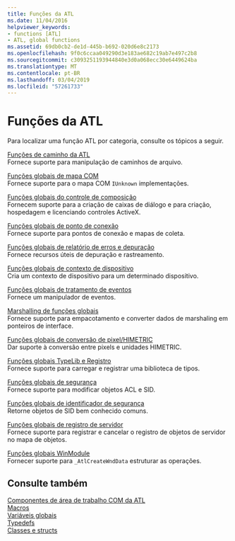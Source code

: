 ```yaml
---
title: Funções da ATL
ms.date: 11/04/2016
helpviewer_keywords:
- functions [ATL]
- ATL, global functions
ms.assetid: 69db0cb2-de1d-445b-b692-020d6e8c2173
ms.openlocfilehash: 9f0c6ccaa049290d3e183ae682c19ab7e497c2b8
ms.sourcegitcommit: c3093251193944840e3d0a068ecc30e6449624ba
ms.translationtype: MT
ms.contentlocale: pt-BR
ms.lasthandoff: 03/04/2019
ms.locfileid: "57261733"
---
```

# <a name="atl-functions"></a>Funções da ATL

Para localizar uma função ATL por categoria, consulte os tópicos a seguir.

[Funções de caminho da ATL](../../atl/reference/com-map-global-functions.md)<br/>
Fornece suporte para manipulação de caminhos de arquivo.

[Funções globais de mapa COM](../../atl/reference/com-map-global-functions.md)<br/>
Fornece suporte para o mapa COM `IUnknown` implementações.

[Funções globais do controle de composição](../../atl/reference/composite-control-global-functions.md)<br/>
Fornecem suporte para a criação de caixas de diálogo e para criação, hospedagem e licenciando controles ActiveX.

[Funções globais de ponto de conexão](../../atl/reference/connection-point-global-functions.md)<br/>
Fornece suporte para pontos de conexão e mapas de coleta.

[Funções globais de relatório de erros e depuração](../../atl/reference/debugging-and-error-reporting-global-functions.md)<br/>
Fornece recursos úteis de depuração e rastreamento.

[Funções globais de contexto de dispositivo](../../atl/reference/device-context-global-functions.md)<br/>
Cria um contexto de dispositivo para um determinado dispositivo.

[Funções globais de tratamento de eventos](../../atl/reference/event-handling-global-functions.md)<br/>
Fornece um manipulador de eventos.

[Marshalling de funções globais](../../atl/reference/marshaling-global-functions.md)<br/>
Fornece suporte para empacotamento e converter dados de marshaling em ponteiros de interface.

[Funções globais de conversão de pixel/HIMETRIC](../../atl/reference/pixel-himetric-conversion-global-functions.md)<br/>
Dar suporte à conversão entre pixels e unidades HIMETRIC.

[Funções globais TypeLib e Registro](../../atl/reference/registry-and-typelib-global-functions.md)<br/>
Fornece suporte para carregar e registrar uma biblioteca de tipos.

[Funções globais de segurança](../../atl/reference/security-global-functions.md)<br/>
Fornece suporte para modificar objetos ACL e SID.

[Funções globais de identificador de segurança](../../atl/reference/security-identifier-global-functions.md)<br/>
Retorne objetos de SID bem conhecido comuns.

[Funções globais de registro de servidor](../../atl/reference/server-registration-global-functions.md)<br/>
Fornece suporte para registrar e cancelar o registro de objetos de servidor no mapa de objetos.

[Funções globais WinModule](../../atl/reference/winmodule-global-functions.md)<br/>
Fornecer suporte para `_AtlCreateWndData` estruturar as operações.

## <a name="see-also"></a>Consulte também

[Componentes de área de trabalho COM da ATL](../../atl/atl-com-desktop-components.md)<br/>
[Macros](../../atl/reference/atl-macros.md)<br/>
[Variáveis globais](../../atl/reference/atl-global-variables.md)<br/>
[Typedefs](../../atl/reference/atl-typedefs.md)<br/>
[Classes e structs](../../atl/reference/atl-classes.md)
